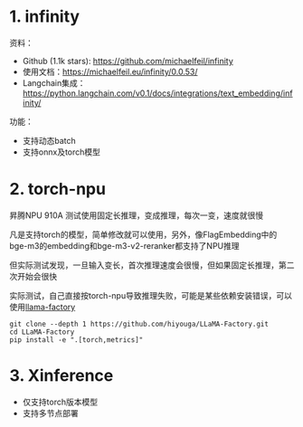 # 1. infinity

资料：
- Github (1.1k stars): https://github.com/michaelfeil/infinity
- 使用文档：https://michaelfeil.eu/infinity/0.0.53/
- Langchain集成：https://python.langchain.com/v0.1/docs/integrations/text_embedding/infinity/

功能：
- 支持动态batch
- 支持onnx及torch模型

# 2. torch-npu

昇腾NPU 910A 测试使用固定长推理，变成推理，每次一变，速度就很慢

凡是支持torch的模型，简单修改就可以使用，另外，像FlagEmbedding中的bge-m3的embedding和bge-m3-v2-reranker都支持了NPU推理

但实际测试发现，一旦输入变长，首次推理速度会很慢，但如果固定长推理，第二次开始会很快

实际测试，自己直接按torch-npu导致推理失败，可能是某些依赖安装错误，可以使用[llama-factory](https://github.com/hiyouga/LLaMA-Factory.git)

```shell
git clone --depth 1 https://github.com/hiyouga/LLaMA-Factory.git
cd LLaMA-Factory
pip install -e ".[torch,metrics]"
```

# 3. Xinference

- 仅支持torch版本模型
- 支持多节点部署
